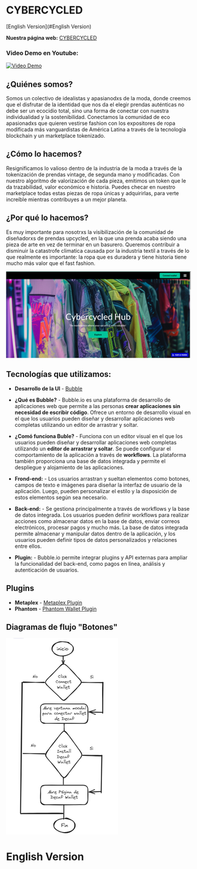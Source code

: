 # CYBERCYCLED

[English Version](#English Version)

**Nuestra página web:** [CYBERCYCLED](https://cybercycled-hub.bubbleapps.io/version-test/)

### Video Demo en Youtube: 
[![Video Demo](https://img.youtube.com/vi/W90diSrxbc4/0.jpg)](https://www.youtube.com/watch?v=W90diSrxbc4)

## ¿Quiénes somos?
Somos un colectivo de idealistas y apasianodxs de la moda, donde creemos que el disfrutar de la identidad que nos da el elegir prendas auténticas no debe ser un ecocidio total, sino una forma de conectar con nuestra individualidad y la sostenibilidad.  Conectamos la comunidad de eco apasionadxs que quieren vestirse fashion con los expositores de ropa modificada más vanguardistas de América Latina a través de la tecnología blockchain y un marketplace tokenizado. 

## ¿Cómo lo hacemos?
Resignificamos lo valioso dentro de la industria de la moda a través de la tokenización de prendas vintage, de segunda mano y modificadas. Con nuestro algoritmo de valorización de cada pieza, emitimos un token que le da trazabilidad, valor económico e historia. Puedes checar en nuestro marketplace todas estas piezas de ropa únicas y adquirirlas, para verte increíble mientras contribuyes a un mejor planeta.

## ¿Por qué lo hacemos?
Es muy importante para nosotrxs la visibilización de la comunidad de diseñadorxs de prendas upcycled, en la que una prenda acaba siendo una pieza de arte en vez de terminar en un basurero. Queremos contribuir a disminuir la catastrofe climatica causada por la industria textil a través de lo que realmente es importante: la ropa que es duradera y tiene historia tiene mucho más valor que el fast fashion.

![Inicio de la página](./img/ind.png)

## Tecnologías que utilizamos: 
  - **Desarrollo de la UI** - [Bubble](https://bubble.io/)

- **¿Qué es Bubble?** -
Bubble.io es una plataforma de desarrollo de aplicaciones web que permite a las personas **crear aplicaciones sin necesidad de escribir código**. Ofrece un entorno de desarrollo visual en el que los usuarios pueden diseñar y desarrollar aplicaciones web completas utilizando un editor de arrastrar y soltar.

- **¿Comó funciona Buble?** -
Funciona con un editor visual en el que los usuarios pueden diseñar y desarrollar aplicaciones web completas utilizando un **editor de arrastrar y soltar**. Se puede configurar el comportamiento de la aplicación a través de **workflows**. La plataforma también proporciona una base de datos integrada y permite el despliegue y alojamiento de las aplicaciones.

- **Frond-end:** -
Los usuarios arrastran y sueltan elementos como botones, campos de texto e imágenes para diseñar la interfaz de usuario de la aplicación. Luego, pueden personalizar el estilo y la disposición de estos elementos según sea necesario.

- **Back-end:** -
Se gestiona principalmente a través de workflows y la base de datos integrada. Los usuarios pueden definir workflows para realizar acciones como almacenar datos en la base de datos, enviar correos electrónicos, procesar pagos y mucho más. La base de datos integrada permite almacenar y manipular datos dentro de la aplicación, y los usuarios pueden definir tipos de datos personalizados y relaciones entre ellos.

- **Plugin:** -
Bubble.io permite integrar plugins y API externas para ampliar la funcionalidad del back-end, como pagos en línea, análisis y autenticación de usuarios.

## Plugins
  - **Metaplex** - [Metaplex Plugin](https://novabloq.com/plugin/metaplex---solana-nfts-1672944569246x875969888490958300)
  - **Phantom** - [Phantom Wallet Plugin](https://bubble.io/plugin/phantom-login-for-solana-1641357341035x265322829267337200)

## Diagramas de flujo "Botones"
![Inicio de la página](./img/diagramaWallet.png)

# English Version
